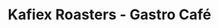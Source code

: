 ---
title: "Kafiex Roasters - Gastro Café"
url: /vancouver/kafiex-roasters-gastro-cafe/
shop: Kaffee
---